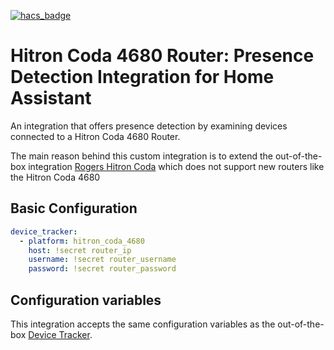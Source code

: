 [![hacs_badge](https://img.shields.io/badge/HACS-Default-green.svg)](https://github.com/custom-components/hacs)

# Hitron Coda 4680 Router: Presence Detection Integration for Home Assistant
An integration that offers presence detection by examining devices connected to a Hitron Coda 4680 Router.

The main reason behind this custom integration is to extend the out-of-the-box integration [Rogers Hitron Coda](https://www.home-assistant.io/integrations/hitron_coda/) which does not support new routers like the Hitron Coda 4680


## Basic Configuration

```yaml
device_tracker:
  - platform: hitron_coda_4680
    host: !secret router_ip
    username: !secret router_username
    password: !secret router_password

```

## Configuration variables

This integration accepts the same configuration variables as the out-of-the-box [Device Tracker](https://www.home-assistant.io/integrations/device_tracker/).

